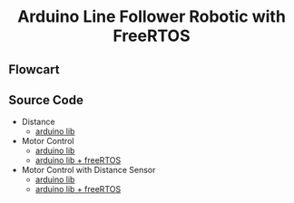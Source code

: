 <h1 align="center">Arduino Line Follower Robotic with FreeRTOS</h1>

## Flowcart

## Source Code
- Distance
  - [arduino lib](/distance_v1/distance_v1.ino)
- Motor Control
  - [arduino lib](/motordriver_v1/motordriver_v1.ino)
  - [arduino lib + freeRTOS](/motordriver_freertos_v2/motordriver_freertos_v2.ino)
- Motor Control with Distance Sensor
  - [arduino lib](/motor_distance_v2/motor_distance_v2.ino)
  - [arduino lib + freeRTOS](/motor_distance_freertos_v1/motor_distance_freertos_v1.ino)